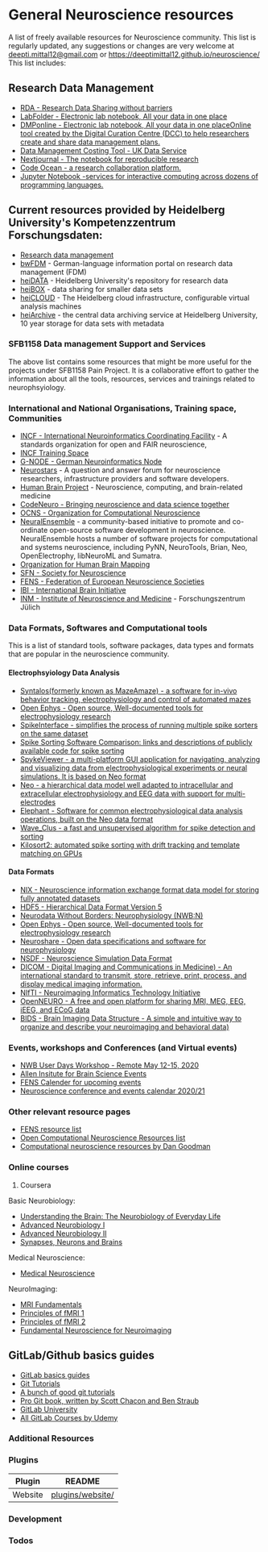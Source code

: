 # General Neuroscience resources

A list of freely available resources for Neuroscience community. This list is regularly updated, any suggestions or changes are very welcome at deepti.mittal12@gmail.com or https://deeptimittal12.github.io/neuroscience/ This list includes:

## Research Data Management

- [RDA - Research Data Sharing without barriers](https://www.rd-alliance.org/)
- [LabFolder - Electronic lab notebook, All your data in one place](https://www.labfolder.com/)
- [DMPonline - Electronic lab notebook, All your data in one placeOnline tool created by the Digital Curation Centre (DCC) to help researchers create and share data management plans.](https://dmponline.dcc.ac.uk/)
- [Data Management Costing Tool - UK Data Service](https://www.ukdataservice.ac.uk/manage-data/plan/costing)
- [Nextjournal - The notebook for reproducible research](https://nextjournal.com/)
- [Code Ocean - a research collaboration platform.](https://codeocean.com/)
- [Jupyter Notebook -services for interactive computing across dozens of programming languages.](https://jupyter.org/)


##  Current resources provided by Heidelberg University's Kompetenzzentrum Forschungsdaten:
* [Research data management](https://www.ub.uni-heidelberg.de/cgi-bin/kurse/schulungen.cgi?aktion=detail;titel_id=307;sprache=GER)
* [bwFDM](https://www.forschungsdaten.info/) - German-language information portal on research data management (FDM)
* [heiDATA](https://www.urz.uni-heidelberg.de/de/heibox) - Heidelberg University's repository for research data 
* [heiBOX](https://www.urz.uni-heidelberg.de/de/heibox) - data sharing for smaller data sets
* [heiCLOUD](https://heicloud.uni-heidelberg.de/heiCLOUD) - The Heidelberg cloud infrastructure, configurable virtual analysis machines 
* [heiArchive](https://heiarchive.uni-heidelberg.de/) - the central data archiving service at Heidelberg University, 10 year storage for data sets with metadata

### SFB1158  Data management Support and Services
The above list contains some resources that might be more useful for the projects under SFB1158 Pain Project. It is a collaborative effort to gather the information about all the tools, resources, services and trainings related to neurophsyiology.

### International and National Organisations, Training space, Communities

- [INCF - International Neuroinformatics Coordinating Facility](https://www.incf.org/about) - A standards organization for  open and FAIR neuroscience, 
- [INCF Training Space](https://training.incf.org/)
- [G-NODE - German Neuroinformatics Node](http://www.g-node.org/)
- [Neurostars](https://neurostars.org/) - A question and answer forum for neuroscience researchers, infrastructure providers and software developers.
- [Human Brain Project](https://www.humanbrainproject.eu/en/) - Neuroscience, computing, and brain-related medicine
- [CodeNeuro - Bringing neuroscience and data science together](http://codeneuro.org/)
- [OCNS - Organization for Computational Neuroscience](http://www.cnsorg.org/)
- [NeuralEnsemble](http://neuralensemble.org/) - a community-based initiative to promote and co-ordinate open-source software development in neuroscience. NeuralEnsemble hosts a number of software projects for computational and systems neuroscience, including PyNN, NeuroTools, Brian, Neo, OpenElectrophy, libNeuroML and Sumatra. 
- [Organization for Human Brain Mapping](https://www.humanbrainmapping.org)
- [SFN - Society for Neuroscience](https://www.sfn.org/)
- [FENS -  Federation of European Neuroscience Societies](https://www.fens.org/)
- [IBI - International Brain Initiative](https://www.internationalbraininitiative.org/)
- [INM - Institute of Neuroscience and Medicine](https://www.fz-juelich.de/inm/DE/) - Forschungszentrum Jülich


### Data Formats, Softwares and Computational tools

This is a list of standard tools, software packages, data types and formats that are popular in the neuroscience community. 

#### Electrophsyiology Data Analysis

- [Syntalos(formerly known as MazeAmaze) - a software for in-vivo behavior tracking, electrophysiology and control of automated mazes](https://github.com/bothlab/syntalos)
- [Open Ephys - Open source, Well-documented tools for electrophysiology research](https://open-ephys.org/about-us-overview)
- [SpikeInterface - simplifies the process of running multiple spike sorters on the same dataset](https://open-ephys.org/spikeinterface)
- [Spike Sorting Software Comparison: links and descriptions of publicly available code for spike sorting](https://simonster.github.io/SpikeSortingSoftware/)
- [SpykeViewer -  a multi-platform GUI application for navigating, analyzing and visualizing data from electrophysiological experiments or neural simulations. It is based on Neo format](http://neuralensemble.org/SpykeViewer/)
- [Neo -   a hierarchical data model well adapted to intracellular and extracellular electrophysiology and EEG data with support for multi-electrodes](http://neuralensemble.org/neo/)
- [Elephant - Software for common electrophysiological data analysis operations, built on the Neo data format](http://neuralensemble.org/elephant/)
- [Wave_Clus - a fast and unsupervised algorithm for spike detection and sorting](https://github.com/csn-le/wave_clus/wiki)
- [Kilosort2: automated spike sorting with drift tracking and template matching on GPUs](https://github.com/MouseLand/Kilosort2)


#### Data Formats

- [NIX - Neuroscience information exchange format data model for storing fully annotated datasets](http://g-node.github.io/nix/)
- [HDF5 - Hierarchical Data Format Version 5 ](https://support.hdfgroup.org/HDF5/whatishdf5.html)
- [Neurodata Without Borders: Neurophysiology (NWB:N)](https://www.nwb.org/how-to-use/)
- [Open Ephys - Open source, Well-documented tools for electrophysiology research](https://open-ephys.org/about-us-overview)
 - [Neuroshare - Open data specifications and software for neurophysiology](http://www.g-node.org/projects/neuroshare-tools)
 - [NSDF - Neuroscience Simulation Data Format](https://github.com/nsdf/nsdf)
 - [DICOM - Digital Imaging and Communications in Medicine) - An international standard to transmit, store, retrieve, print, process, and display medical imaging information.](https://www.dicomstandard.org/)
 - [NIfTI - Neuroimaging Informatics Technology Initiative ](https://nifti.nimh.nih.gov/)
 - [OpenNEURO - A free and open platform for sharing MRI, MEG, EEG, iEEG, and ECoG data](https://openneuro.org/)
 - [BIDS - Brain Imaging Data Structure - A simple and intuitive way to organize and describe your neuroimaging and behavioral data)](https://bids.neuroimaging.io/)
      
### Events, workshops and Conferences (and Virtual events)

- [NWB User Days Workshop - Remote May 12-15, 2020](https://neurodatawithoutborders.github.io/nwb_hackathons/HCK08_2020_Remote/)
- [Allen Insitute for Brain Science Events](https://alleninstitute.org/what-we-do/brain-science/events-training/)
- [FENS Calender for upcoming events](https://www.fens.org/News-Activities/Calendar/Virtual-event/)
- [Neuroscience conference and events calendar 2020/21](https://www.abcam.com/neuroscience/neuroscience-conference-and-events-calendar)

### Other relevant resource pages

- [FENS resource list](https://www.fens.org/News-Activities/News/2020/03/Online-neuroscience-resources/)
- [Open Computational Neuroscience Resources list](https://github.com/asoplata/open-computational-neuroscience-resources/blob/master/README.md#meta-resources)
- [Computational neuroscience resources by Dan Goodman](http://neural-reckoning.org/comp-neuro-resources.html)

### Online courses 

1. Coursera   

Basic Neurobiology:
   - [Understanding the Brain: The Neurobiology of Everyday Life](https://www.coursera.org/course/neurobiology)
   - [Advanced Neurobiology I](https://www.coursera.org/learn/advanced-neurobiology1)
   - [Advanced Neurobiology II](https://www.coursera.org/learn/advancedneurobiologyii)
   - [Synapses, Neurons and Brains](https://www.coursera.org/learn/synapses) 
   

Medical Neuroscience:
   - [Medical Neuroscience](https://www.coursera.org/learn/medical-neuroscience)

NeuroImaging:
   - [MRI Fundamentals](https://www.coursera.org/learn/mri-fundamentals) 
   - [Principles of fMRI 1](https://www.coursera.org/learn/functional-mri) 
   - [Principles of fMRI 2](https://www.coursera.org/learn/functional-mri-2)
   - [Fundamental Neuroscience for Neuroimaging](https://www.coursera.org/learn/neuroscience-neuroimaging)


## GitLab/Github basics guides

- [GitLab basics guides](https://docs.gitlab.com/ee/gitlab-basics/)
- [Git Tutorials](https://www.atlassian.com/git/tutorials)
- [A bunch of good git tutorials](https://gist.github.com/jaseemabid/1321592)
- [Pro Git book, written by Scott Chacon and Ben Straub](https://git-scm.com/book/en/v2)
- [GitLab University](https://docs.gitlab.com/ee/university/)
- [All GitLab Courses by Udemy](https://www.udemy.com/topic/gitlab/)


### Additional Resources

### Plugins

| Plugin  | README                                       |
| ------- | -------------------------------------------- |
| Website | [plugins/website/](hhttps://www.sfb1158.de/) |


### Development

### Todos

